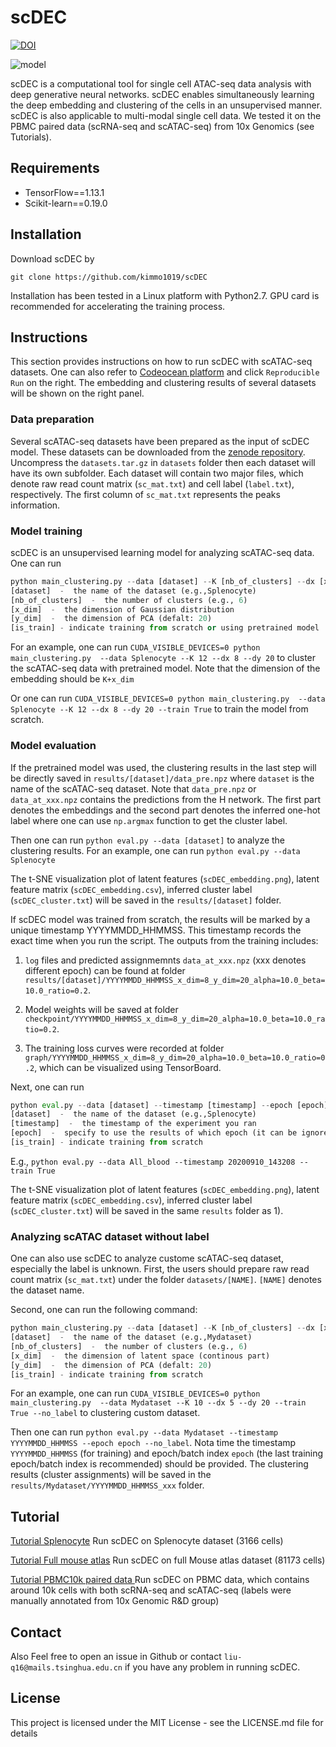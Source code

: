 # scDEC

[![DOI](https://zenodo.org/badge/286327774.svg)](https://zenodo.org/badge/latestdoi/286327774)

![model](https://github.com/kimmo1019/scDEC/blob/master/model.png)

scDEC is a computational tool for single cell ATAC-seq data analysis with deep generative neural networks. scDEC enables simultaneously learning the deep embedding and clustering of the cells in an unsupervised manner. scDEC is also applicable to multi-modal single cell data. We tested it on the PBMC paired data (scRNA-seq and scATAC-seq) from 10x Genomics (see Tutorials).

## Requirements
- TensorFlow==1.13.1
- Scikit-learn==0.19.0

## Installation
Download scDEC by
```shell
git clone https://github.com/kimmo1019/scDEC
```
Installation has been tested in a Linux platform with Python2.7. GPU card is recommended for accelerating the training process.

## Instructions

This section provides instructions on how to run scDEC with scATAC-seq datasets. One can also refer to [Codeocean platform](https://codeocean.com/capsule/0746056) and click `Reproducible Run` on the right. The embedding and clustering results of several datasets will be shown on the right panel.

### Data preparation

Several scATAC-seq datasets have been prepared as the input of scDEC model. These datasets can be downloaded from the [zenode repository](https://zenodo.org/record/3984189#.XzDpJRNKhTY). Uncompress the `datasets.tar.gz` in `datasets` folder then each dataset will have its own subfolder. Each dataset will contain two major files, which denote raw read count matrix (`sc_mat.txt`) and cell label (`label.txt`), respectively. The first column of `sc_mat.txt` represents the peaks information.

### Model training

scDEC is an unsupervised learning model for analyzing scATAC-seq data. One can run 

```python
python main_clustering.py --data [dataset] --K [nb_of_clusters] --dx [x_dim] --dy [y_dim] --train [is_train]
[dataset]  -  the name of the dataset (e.g.,Splenocyte)
[nb_of_clusters]  -  the number of clusters (e.g., 6)
[x_dim]  -  the dimension of Gaussian distribution
[y_dim]  -  the dimension of PCA (defalt: 20)
[is_train] - indicate training from scratch or using pretrained model

```
For an example, one can run `CUDA_VISIBLE_DEVICES=0 python main_clustering.py  --data Splenocyte --K 12 --dx 8 --dy 20` to cluster the scATAC-seq data with pretrained model. Note that the dimension of the embedding should be `K+x_dim`

Or one can run `CUDA_VISIBLE_DEVICES=0 python main_clustering.py  --data Splenocyte --K 12 --dx 8 --dy 20 --train True` to train the model from scratch.

### Model evaluation

If the pretrained model was used, the clustering results in the last step will be directly saved in `results/[dataset]/data_pre.npz` where `dataset` is the name of the scATAC-seq dataset. Note that `data_pre.npz` or `data_at_xxx.npz` contains the predictions from the H network. The first part denotes the embeddings and the second part denotes the inferred one-hot label where one can use `np.argmax` function to get the cluster label.

Then one can run `python eval.py --data [dataset]` to analyze the clustering results. 
For an example, one can run `python eval.py --data Splenocyte`

The t-SNE visualization plot of latent features (`scDEC_embedding.png`), latent feature matrix (`scDEC_embedding.csv`), inferred cluster label (`scDEC_cluster.txt`) will be saved in the `results/[dataset]` folder.


If scDEC model was trained from scratch, the results will be marked by a unique timestamp YYYYMMDD_HHMMSS. This timestamp records the exact time when you run the script. The outputs from the training includes:

 1) `log` files and predicted assignmemnts `data_at_xxx.npz` (xxx denotes different epoch) can be found at folder `results/[dataset]/YYYYMMDD_HHMMSS_x_dim=8_y_dim=20_alpha=10.0_beta=10.0_ratio=0.2`.
 
 2) Model weights will be saved at folder `checkpoint/YYYYMMDD_HHMMSS_x_dim=8_y_dim=20_alpha=10.0_beta=10.0_ratio=0.2`. 
 
 3) The training loss curves were recorded at folder `graph/YYYYMMDD_HHMMSS_x_dim=8_y_dim=20_alpha=10.0_beta=10.0_ratio=0.2`, which can be visualized using TensorBoard.

 Next, one can run 
 
```python
python eval.py --data [dataset] --timestamp [timestamp] --epoch [epoch] --train [is_train]
[dataset]  -  the name of the dataset (e.g.,Splenocyte)
[timestamp]  -  the timestamp of the experiment you ran
[epoch]  -  specify to use the results of which epoch (it can be ignored)
[is_train] - indicate training from scratch 
```

E.g., `python eval.py --data All_blood --timestamp 20200910_143208 --train True`

The t-SNE visualization plot of latent features (`scDEC_embedding.png`), latent feature matrix (`scDEC_embedding.csv`), inferred cluster label (`scDEC_cluster.txt`) will be saved in the same `results` folder as 1).


### Analyzing scATAC dataset without label

One can also use scDEC to analyze custome scATAC-seq dataset, especially the label is unknown. First, the users should prepare raw read count matrix (`sc_mat.txt`) under the folder `datasets/[NAME]`. `[NAME]` denotes the dataset name. 

Second, one can run the following command:

```python
python main_clustering.py --data [dataset] --K [nb_of_clusters] --dx [x_dim] --dy [y_dim] --train [is_train] --no_label
[dataset]  -  the name of the dataset (e.g.,Mydataset)
[nb_of_clusters]  -  the number of clusters (e.g., 6)
[x_dim]  -  the dimension of latent space (continous part)
[y_dim]  -  the dimension of PCA (defalt: 20)
[is_train] - indicate training from scratch 
```

For an example, one can run `CUDA_VISIBLE_DEVICES=0 python main_clustering.py  --data Mydataset --K 10 --dx 5 --dy 20 --train True --no_label` to clustering custom dataset.

Then one can run `python eval.py --data Mydataset --timestamp YYYYMMDD_HHMMSS --epoch epoch --no_label`. Nota time the timestamp `YYYYMMDD_HHMMSS` (for training) and epoch/batch index `epoch` (the last training epoch/batch index is recommended) should be provided. The clustering results (cluster assignments) will be saved in the `results/Mydataset/YYYYMMDD_HHMMSS_xxx` folder.



## Tutorial

[Tutorial Splenocyte](https://github.com/kimmo1019/scDEC/wiki/Splenocyte) Run scDEC on Splenocyte dataset (3166 cells)

[Tutorial Full mouse atlas](https://github.com/kimmo1019/scDEC/wiki/Full-Mouse-atlas) Run scDEC on full Mouse atlas dataset (81173 cells)

[Tutorial PBMC10k paired data ](https://github.com/kimmo1019/scDEC/wiki/PBMC10k) Run scDEC on PBMC data, which contains around 10k cells with both scRNA-seq and scATAC-seq (labels were manually annotated from 10x Genomic R&D group)
 
## Contact

Also Feel free to open an issue in Github or contact `liu-q16@mails.tsinghua.edu.cn` if you have any problem in running scDEC.

## License

This project is licensed under the MIT License - see the LICENSE.md file for details
